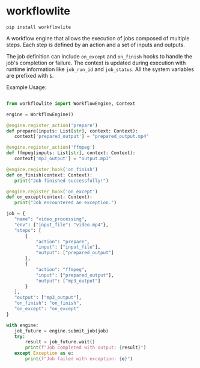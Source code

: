 # workflowlite

`pip install workflowlite`

 A workflow engine that allows the execution of jobs composed of multiple steps. Each step is defined by an action
 and a set of inputs and outputs.

 The job definition can include `on_except` and `on_finish` hooks to handle the job's completion or failure.
 The context is updated during execution with runtime information like `job_run_id` and `job_status`.
 All the system variables are prefixed with `$`.

 Example Usage:

 ```python

from workflowlite import WorkflowEngine, Context

engine = WorkflowEngine()

@engine.register_action('prepare')
def prepare(inputs: List[str], context: Context):
    context['prepared_output'] = "prepared_output.mp4"

@engine.register_action('ffmpeg')
def ffmpeg(inputs: List[str], context: Context):
    context['mp3_output'] = "output.mp3"

@engine.register_hook('on_finish')
def on_finish(context: Context):
    print("Job finished successfully!")

@engine.register_hook('on_except')
def on_except(context: Context):
    print("Job encountered an exception.")

job = {
    "name": "video_processing",
    "env": {"input_file": "video.mp4"},
    "steps": [
        {
            "action": "prepare",
            "input": ["input_file"],
            "output": ["prepared_output"]
        },
        {
            "action": "ffmpeg",
            "input": ["prepared_output"],
            "output": ["mp3_output"]
        }
    ],
    "output": ["mp3_output"],
    "on_finish": "on_finish",
    "on_except": "on_except"
}

with engine:
    job_future = engine.submit_job(job)
    try:
        result = job_future.wait()
        print(f"Job completed with output: {result}")
    except Exception as e:
        print(f"Job failed with exception: {e}")
```
